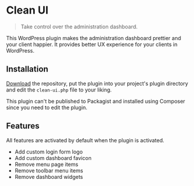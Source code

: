 # Clean UI

> Take control over the administration dashboard.

This WordPress plugin makes the administration dashboard prettier and your client happier. It provides better UX experience for your clients in WordPress.

## Installation

[Download](https://github.com/wordplate/clean-ui/archive/main.zip) the repository, put the plugin into your project's plugin directory and edit the `clean-ui.php` file to your liking.

This plugin can't be published to Packagist and installed using Composer since you need to edit the plugin.

## Features

All features are activated by default when the plugin is activated.

- Add custom login form logo
- Add custom dashboard favicon 
- Remove menu page items
- Remove toolbar menu items
- Remove dashboard widgets
